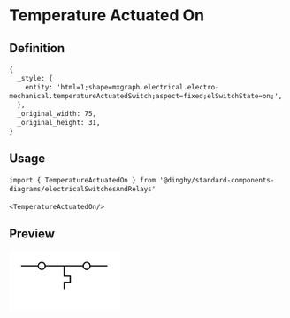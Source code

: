 # Temperature Actuated On

## Definition

```
{
  _style: { 
    entity: 'html=1;shape=mxgraph.electrical.electro-mechanical.temperatureActuatedSwitch;aspect=fixed;elSwitchState=on;',
  },
  _original_width: 75,
  _original_height: 31,
}
```

## Usage

```
import { TemperatureActuatedOn } from '@dinghy/standard-components-diagrams/electricalSwitchesAndRelays'

<TemperatureActuatedOn/>
```

## Preview

<img src="./temperature-actuated-on.png" width="200"/>
